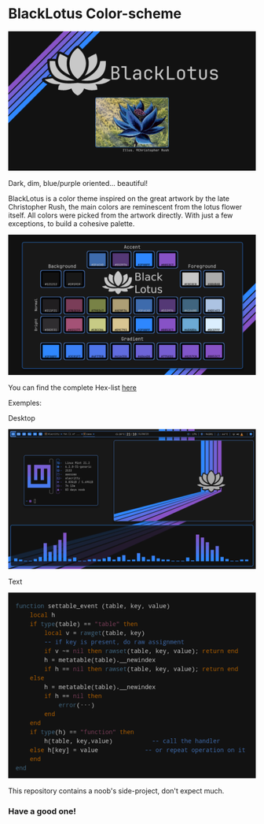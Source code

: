 # BlackLotus Color-scheme
![](./cover.png)

Dark, dim, blue/purple oriented... beautiful!

BlackLotus is a color theme inspired on the great artwork by the late Christopher Rush, the main colors are reminescent from the lotus flower itself.
All colors were picked from the artwork directly. With just a few exceptions, to build a cohesive palette. 

![](./palette.png)

You can find the complete Hex-list [here](https://github.com/PoisonIsBestType/BlackLotus/blob/main/hex-list.txt)

Exemples:

Desktop

![](./desktop.png)


Text

![](./text.png)


This repository contains a noob's side-project, don't expect much.



### Have a good one!
